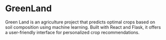 # GreenLand
Green Land is an agriculture project that predicts optimal crops based on soil composition using machine learning. Built with React and Flask, it offers a user-friendly interface for personalized crop recommendations.
